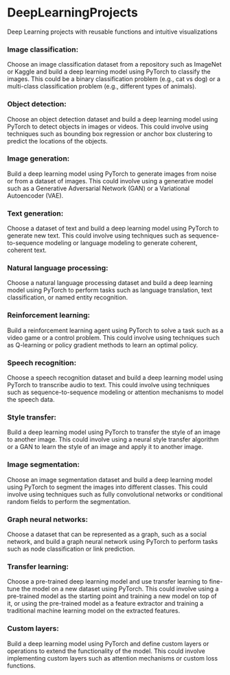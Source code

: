 # DeepLearningProjects

Deep Learning projects with reusable functions and intuitive visualizations

### Image classification:

Choose an image classification dataset from a repository such as ImageNet or Kaggle and build a deep learning model using PyTorch to classify the images. This could be a binary classification problem (e.g., cat vs dog) or a multi-class classification problem (e.g., different types of animals).

### Object detection:

Choose an object detection dataset and build a deep learning model using PyTorch to detect objects in images or videos. This could involve using techniques such as bounding box regression or anchor box clustering to predict the locations of the objects.

### Image generation:

Build a deep learning model using PyTorch to generate images from noise or from a dataset of images. This could involve using a generative model such as a Generative Adversarial Network (GAN) or a Variational Autoencoder (VAE).

### Text generation:

Choose a dataset of text and build a deep learning model using PyTorch to generate new text. This could involve using techniques such as sequence-to-sequence modeling or language modeling to generate coherent, coherent text.

### Natural language processing:

Choose a natural language processing dataset and build a deep learning model using PyTorch to perform tasks such as language translation, text classification, or named entity recognition.

### Reinforcement learning:

Build a reinforcement learning agent using PyTorch to solve a task such as a video game or a control problem. This could involve using techniques such as Q-learning or policy gradient methods to learn an optimal policy.

### Speech recognition:

Choose a speech recognition dataset and build a deep learning model using PyTorch to transcribe audio to text. This could involve using techniques such as sequence-to-sequence modeling or attention mechanisms to model the speech data.

### Style transfer:

Build a deep learning model using PyTorch to transfer the style of an image to another image. This could involve using a neural style transfer algorithm or a GAN to learn the style of an image and apply it to another image.

### Image segmentation:

Choose an image segmentation dataset and build a deep learning model using PyTorch to segment the images into different classes. This could involve using techniques such as fully convolutional networks or conditional random fields to perform the segmentation.

### Graph neural networks:

Choose a dataset that can be represented as a graph, such as a social network, and build a graph neural network using PyTorch to perform tasks such as node classification or link prediction.

### Transfer learning:

Choose a pre-trained deep learning model and use transfer learning to fine-tune the model on a new dataset using PyTorch. This could involve using a pre-trained model as the starting point and training a new model on top of it, or using the pre-trained model as a feature extractor and training a traditional machine learning model on the extracted features.

### Custom layers:

Build a deep learning model using PyTorch and define custom layers or operations to extend the functionality of the model. This could involve implementing custom layers such as attention mechanisms or custom loss functions.
